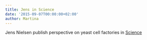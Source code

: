 ```yaml
---
title: Jens in Science
date: '2015-09-07T00:00:00+02:00'
author: Martina
---
```

Jens Nielsen publish perspective on yeast cell factories in [Science](http://science.sciencemag.org/content/349/6252/1050)
